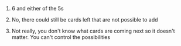 1. 6 and either of the 5s  

2. No, there could still be cards left that are not possible to add

3. Not really, you don't know what cards are coming next so it doesn't matter. You can't control the possibilities
